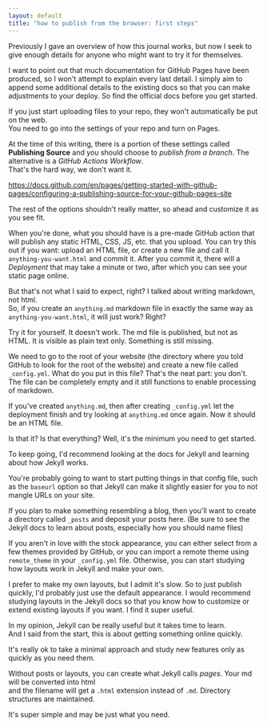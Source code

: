 ```yaml
---
layout: default
title: "how to publish from the browser: first steps"
---
```


Previously I gave an overview of how this journal works, but now I seek to give enough details for 
anyone who might want to try it for themselves.

I want to point out that much documentation for GitHub Pages have been produced, so I won't attempt
to explain every last detail.   I simply aim to append some additional details to the existing docs
so that you can make adjustments to your deploy.   So find the official docs before you get started.

If you just start uploading files to your repo, they won't automatically be put on the web.  
You need to go into the settings of your repo and turn on Pages.

At the time of this writing, there is a portion of these settings called **Publishing Source**
and you should choose to *publish from a branch*.  The alternative is a *GitHub Actions Workflow*.  
That's the hard way, we don't want it.

https://docs.github.com/en/pages/getting-started-with-github-pages/configuring-a-publishing-source-for-your-github-pages-site

The rest of the options shouldn't really matter, so ahead and customize it as you see fit.

When you're done, what you should have is a pre-made GitHub action that will publish any static HTML, CSS, JS, etc.
that you upload.   You can try this out if you want:  upload an HTML file, or create a new file and
call it `anything-you-want.html` and commit it.  After you commit it, there will a *Deployment* that 
may take a minute or two, after which you can see your static page online.

But that's not what I said to expect, right?  I talked about writing markdown, not html.  
So, if you create an `anything.md` markdown file in exactly the same way as `anything-you-want.html`,
it will just work?  Right?

Try it for yourself.  It doesn't work.  The md file is published, but not as HTML.  It is visible as plain text only.
Something is still missing.

We need to go to the root of your website (the directory where you told GitHub to look for the root of the website) 
and create a new file called `_config.yml`.  What do you put in this file?  That's the neat part: you don't.
The file can be completely empty and it still functions to enable processing of markdown.

If you've created `anything.md`, then after creating `_config.yml` let the deployment finish and 
try looking at `anything.md` once again.  Now it should be an HTML file.

Is that it?  Is that everything?  Well, it's the minimum you need to get started.

To keep going, I'd recommend looking at the docs for Jekyll and learning about how Jekyll works.

You're probably going to want to start putting things in that config file, such as the `baseurl` option so that 
Jekyll can make it slightly easier for you to not mangle URLs on your site.

If you plan to make something resembling a blog, then you'll want to create a directory called `_posts`
and deposit your posts here.  (Be sure to see the Jekyll docs to learn about posts, especially 
how you should name files)

If you aren't in love with the stock appearance, you can either select from a few themes provided by GitHub,
or you can import a remote theme using `remote_theme` in your `_config.yml` file.  Otherwise, you can start
studying how layouts work in Jekyll and make your own.  

I prefer to make my own layouts, but I admit it's slow.  So to just publish quickly, I'd probably just
use the default appearance.  I would recommend studying layouts in the Jekyll docs so that you know how 
to customize or extend existing layouts if you want.  I find it super useful.

In my opinion, Jekyll can be really useful but it takes time to learn.  
And I said from the start, this is about getting something online quickly.

It's really ok to take a minimal approach and study new features only as quickly as you need them.

Without posts or layouts, you can create what Jekyll calls *pages*.  Your md will be converted into html  
and the filename will get a `.html` extension instead of `.md`.   Directory structures are maintained.

It's super simple and may be just what you need.
